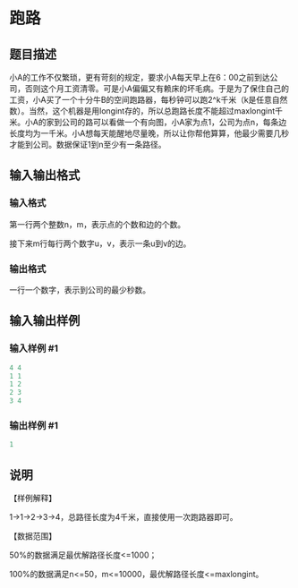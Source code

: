 # 跑路

## 题目描述

小A的工作不仅繁琐，更有苛刻的规定，要求小A每天早上在6：00之前到达公司，否则这个月工资清零。可是小A偏偏又有赖床的坏毛病。于是为了保住自己的工资，小A买了一个十分牛B的空间跑路器，每秒钟可以跑2^k千米（k是任意自然数）。当然，这个机器是用longint存的，所以总跑路长度不能超过maxlongint千米。小A的家到公司的路可以看做一个有向图，小A家为点1，公司为点n，每条边长度均为一千米。小A想每天能醒地尽量晚，所以让你帮他算算，他最少需要几秒才能到公司。数据保证1到n至少有一条路径。

## 输入输出格式

### 输入格式

第一行两个整数n，m，表示点的个数和边的个数。

接下来m行每行两个数字u，v，表示一条u到v的边。

### 输出格式

一行一个数字，表示到公司的最少秒数。

## 输入输出样例

### 输入样例 #1

```cpp
4 4
1 1
1 2
2 3
3 4

```
### 输出样例 #1

```cpp
1
```


## 说明

【样例解释】

1->1->2->3->4，总路径长度为4千米，直接使用一次跑路器即可。

【数据范围】

50%的数据满足最优解路径长度<=1000；

100%的数据满足n<=50，m<=10000，最优解路径长度<=maxlongint。

